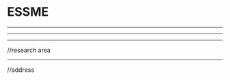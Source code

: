 # ESSME

<template>
  <div class="mt-5 w-[95%] mx-auto justify-center">
    <!-- <SearchVue /> -->
  </div>
  <div class="mt-5 w-[95%] mx-auto justify-center">
    <!-- <MapboxVues :data="mapData" /> -->
  </div>

  <div class="mt-5 ml-11 w-[95%] m-auto flex justify-center">
    <el-row :gutter="20" class="flex">
      <div class="w-[79%] bg-[#D1E0DB] rounded-[15px]">
        <div class="font-bold text-center p-5 text-2xl">Leading Experts</div>
        <el-scrollbar height="480px">
          <el-col :span="12" height="339px" v-for="expert in experts" :key="expert._id">
            <el-card
              :style="{ 'background-color': ' #FFFFFF' }"
              class="m-5 md:hover:scale-105 hover:duration-500 rounded-[15px]"
            >
              <router-link
                v-bind:to="'/expert/' + expert._id"
                custom
                v-slot="{ navigate, href }"
                :style="{ 'text-decoration': 'none' }"
              >
                <a type="primary" :href="href" @click="navigate" text-decoration="none">
                  <div class="flex no-underline">
                    <div class="basis-3/4 text-black">
                      <div>{{ expert.name }}</div>
                      <div class="my-5">{{ expert.degree }}</div>
                      <div>
                        <p>{{ expert.company }}</p>
                      </div>
                    </div>
                    <div class="basis-1/4">
                      <img
                        src="https://img.xcitefun.net/users/2008/05/2997,xcitefun-little-cute-chicken-wallpapers-3.jpg"
                        alt=""
                      />
                    </div>
                  </div>
                </a>
              </router-link>
            </el-card>
          </el-col>
        </el-scrollbar>
      </div>

      <div class="bg-[#D1E0DB] rounded-[15px] mx-2 w-[19%]">
        <div class="font-bold text-center p-5 text-2xl">City/Province</div>
        <el-scrollbar height="490px">
          <!-- <div v-for="(address, index) in types" :key="index">
            <el-card
              :style="{ 'background-color': ' #FFFFFF' }"
              class="m-5 md:hover:scale-105 hover:duration-500 rounded-[15px] text-center"
            >
              <button v-on:click="callFunction" data-id="{{address}}">
                {{ address }}
              </button>
            </el-card>
          </div> -->

          <div v-for="expert in experts" :key="expert._id">
            <button
              v-on:click="webcamSendRequestButton($event), check()"
              :value="expert.research_area"
              type="button"
              class="webcam-send-request-button"
            >
              {{ expert.research_area }}
            </button>
          </div>
        </el-scrollbar>
      </div>
    </el-row>

  </div>
  <div class="mt-5 w-[95%] mx-auto justify-center">
    <HomeFieldsVue />
  </div>
  <div class="mt-5 w-[95%] mx-auto justify-center">
    <HomeNewsVue />
  </div>
  <div class="mt-5 w-[95%] mx-auto justify-center">
    <HomeEventsVue />
  </div>
</template>

<script lang="ts" setup>
// import { computed, onMounted, onUpdated, ref } from 'vue'
// import { getExperts, getExpertById, searchExperts } from '~/api/Experts'
// import { Experts } from '~/models/Experts'
// import { useStore } from '~/store/index'
// import SearchVue from './Search.vue'
// import MapboxVue from './Mapbox.vue'
// import HomeFieldsVue from './HomeFields.vue'
// import HomeNewsVue from './HomeNews.vue'
// import HomeEventsVue from './HomeEvents.vue'
// const expertArr = ref<Experts[]>([])
// onMounted(async () => {
//   expertArr.value = await getExperts(8)
//   console.log(expertArr.value)
// })

import { searchExperts, getExperts, getExpertstop } from '~/api/Experts'
import { computed, onMounted, ref } from 'vue'
import { useRouter } from 'vue-router'

import Search from '~/components/Search.vue'
import { PageEntity } from '~/models/PageEntity'
import { Experts as ExpertModel } from '~/models/Experts'
import EventItem from '~/components/EventItem.vue'
import Mapbox from '~/components/Mapbox.vue'
import { Feature } from '~/models/Geojson'
import FooterVue from '~/components/tkhuyen/Footer.vue'

const router = useRouter()
const pageSize = 10
const mapCenter = ref<number[]>()
const expertsTop = ref<ExpertModel[]>([])
const expertsPage = ref<PageEntity<ExpertModel>>()
const props = defineProps<{
  what?: string
  where?: string
  page?: number
}>()
const expertsTopData = computed(() => (expertsTop.value ? expertsTop.value : []))
const expertsData = computed(() => (expertsPage.value ? expertsPage.value.content : []))

let experts = computed(() => {
  if (buttonValue === '') {
    return expertsData.value
  } else {
    return expertsTopData.value
  }
})
//  var experts = computed(() => {
//     return expertsData.value.filter(event => {
//       return event.research_area.includes(buttonValue)
//     })
//   })
var buttonValue = ''

const webcamSendRequestButton = (e: any) => {
  buttonValue = e.target.value

  // console.log(buttonValue)
}

const check = () => {
  console.log(typeof buttonValue)
}

// const expertFilter = computed(() => (expert.value ? expert : experts))
const handlePageChange = (page: number) => {
  router.push({
    name: 'allexperts',
    query: {
      what: props.what,
      where: props.where,

      page
    }
  })
}
const types = computed(() => {
  const result = new Set<string>()
  for (const event of expertsTop.value) {
    for (const address of event.research_area) {
      result.add(address)
    }
  }
  return result
})
const typesSelect = ref<string[]>([])

// const mapData = computed((): Feature[] =>
//   experts.value.map(
//     expert =>
//       ({
//         type: 'Feature',
//         geometry: expert.location.features[0].geometry,
//         properties: {
//           label: expert.name,
//           html: `<span>${expert.name}</span>`
//         }
//       } as Feature)
//   )
// )
onMounted(async () => {
  // expertsPage.value = await searchExperts(props.what, props.where, props.page, pageSize)
  expertsPage.value = await searchExperts(props.what, props.where, props.page, pageSize)
  expertsTop.value = await getExpertstop(8)

  console.log('gia tri :' + buttonValue)
})
const handleSearch = (what: string, where: string) => {
  router.push({
    name: 'allexperts',
    query: {
      what,
      where,

      page: 1
    }
  })
}
</script>

<style></style>

---

---

---

//research area
<template>

  <div class="mt-5 w-[95%] mx-auto justify-center">
    <!-- <SearchVue /> -->
  </div>
  <div class="mt-5 w-[95%] mx-auto justify-center">
    <!-- <MapboxVues :data="mapData" /> -->
  </div>

  <div class="mt-5 ml-11 w-[95%] m-auto flex justify-center">
    <el-row :gutter="20" class="flex">
      <div class="w-[79%] bg-[#D1E0DB] rounded-[15px]">
        <div class="font-bold text-center p-5 text-2xl">Leading Experts</div>
        <el-scrollbar height="580px">
          <el-col :span="12" height="239px" v-for="expert in experts" :key="expert._id">
            <el-card
              :style="{ 'background-color': ' #FFFFFF' }"
              class="m-5 md:hover:scale-105 hover:duration-500 rounded-[15px]"
            >
              <router-link
                v-bind:to="'/expert/' + expert._id"
                custom
                v-slot="{ navigate, href }"
                :style="{ 'text-decoration': 'none' }"
              >
                <a type="primary" :href="href" @click="navigate" text-decoration="none">
                  <div class="flex no-underline">
                    <div class="basis-3/4 text-black">
                      <div>{{ expert.name }}</div>
                      <div class="my-5">{{ expert.degree }}</div>
                      <div>
                        <p>{{ expert.company }}</p>
                      </div>
                    </div>
                    <div class="basis-1/4">
                      <img
                        src="https://img.xcitefun.net/users/2008/05/2997,xcitefun-little-cute-chicken-wallpapers-3.jpg"
                        alt=""
                      />
                    </div>
                  </div>
                </a>
              </router-link>
            </el-card>
          </el-col>
        </el-scrollbar>
      </div>

      <div class="bg-[#D1E0DB] rounded-[15px] mx-2 w-[19%]">
        <div class="font-bold text-center p-5 text-2xl">City/Province</div>
        <el-scrollbar height="490px">
          <!-- <div v-for="(address, index) in types" :key="index">
            <el-card
              :style="{ 'background-color': ' #FFFFFF' }"
              class="m-5 md:hover:scale-105 hover:duration-500 rounded-[15px] text-center"
            >
              <button v-on:click="callFunction" data-id="{{address}}">
                {{ address }}
              </button>
            </el-card>
          </div> -->
          <div class="flex justify-center">
            <div style="white-space: pre-wrap">
              <el-checkbox-group v-model="typesSelect" size="large" class="w-[100px]" style="white-space: pre-wrap">
                <div v-for="expert in types" :key="expert" class="w-[100px]">
                  <el-checkbox-button :label="expert" class="w-60 m-2"> </el-checkbox-button>
                </div>
              </el-checkbox-group>
            </div>
          </div>
          <!-- <el-checkbox-group v-model="typesSelect">
            <div v-for="(type, index) in types" :key="index">
              <el-checkbox :label="type" style="white-space: pre-wrap" />
            </div>
          </el-checkbox-group> -->
        </el-scrollbar>
      </div>
    </el-row>

  </div>
  <div class="mt-5 w-[95%] mx-auto justify-center">
    <HomeFieldsVue />
  </div>
  <div class="mt-5 w-[95%] mx-auto justify-center">
    <HomeNewsVue />
  </div>
  <div class="mt-5 w-[95%] mx-auto justify-center">
    <HomeEventsVue />
  </div>
</template>

<script lang="ts" setup>
// import { computed, onMounted, onUpdated, ref } from 'vue'
// import { getExperts, getExpertById, searchExperts } from '~/api/Experts'
// import { Experts } from '~/models/Experts'
// import { useStore } from '~/store/index'
// import SearchVue from './Search.vue'
// import MapboxVue from './Mapbox.vue'
// import HomeFieldsVue from './HomeFields.vue'
// import HomeNewsVue from './HomeNews.vue'
// import HomeEventsVue from './HomeEvents.vue'
// const expertArr = ref<Experts[]>([])
// onMounted(async () => {
//   expertArr.value = await getExperts(8)
//   console.log(expertArr.value)
// })

import { searchExperts, getExperts, getExpertstop } from '~/api/Experts'
import { computed, onMounted, ref } from 'vue'
import { useRouter } from 'vue-router'

import Search from '~/components/Search.vue'
import { PageEntity } from '~/models/PageEntity'
import { Experts as ExpertModel } from '~/models/Experts'
import EventItem from '~/components/EventItem.vue'
import Mapbox from '~/components/Mapbox.vue'
import { Feature } from '~/models/Geojson'
import FooterVue from '~/components/tkhuyen/Footer.vue'

const router = useRouter()
const pageSize = 10
const mapCenter = ref<number[]>()
const expertsTop = ref<ExpertModel[]>([])
const expertsPage = ref<PageEntity<ExpertModel>>()
const props = defineProps<{
  what?: string
  where?: string
  page?: number
}>()
const callFunction = (e: any) => {
  let id = e.target.value
  console.log(id)
}
const handlePageChange = (page: number) => {
  router.push({
    name: 'allexperts',
    query: {
      what: props.what,
      where: props.where,

      page
    }
  })
}
const types = computed(() => {
  const result = new Set<string>()
  for (const event of expertsData.value) {
    result.add(event.research_area)
  }
  return result
})
const expertsTopData = computed(() => (expertsTop.value ? expertsTop.value : []))
const expertsData = computed(() => (expertsPage.value ? expertsPage.value.content : []))
const typesSelect = ref<string[]>([])
const experts = computed(() => {
  if (typesSelect.value.length === 0) return expertsTopData.value
  else {
    return expertsData.value.filter(event => {
      return typesSelect.value.every(type => event.research_area.includes(type))
    })
  }
})
// const mapData = computed((): Feature[] =>
//   experts.value.map(
//     expert =>
//       ({
//         type: 'Feature',
//         geometry: expert.location.features[0].geometry,
//         properties: {
//           label: expert.name,
//           html: `<span>${expert.name}</span>`
//         }
//       } as Feature)
//   )
// )
onMounted(async () => {
  // expertsPage.value = await searchExperts(props.what, props.where, props.page, pageSize)
  expertsPage.value = await searchExperts(props.what, props.where, props.page, pageSize)
  expertsTop.value = await getExpertstop(8)
  // console.log(expertsTop.value)
})
const handleSearch = (what: string, where: string) => {
  router.push({
    name: 'allexperts',
    query: {
      what,
      where,

      page: 1
    }
  })
}
</script>

<style scoped>
.demo-button-style {
  margin-top: 24px;
}
</style>

---

//address
<template>

  <div class="mt-5 w-[95%] mx-auto justify-center">
    <!-- <SearchVue /> -->
  </div>
  <div class="mt-5 w-[95%] mx-auto justify-center">
    <!-- <MapboxVues :data="mapData" /> -->
  </div>

  <div class="mt-5 ml-11 w-[95%] m-auto flex justify-center">
    <el-row :gutter="20" class="flex">
      <div class="w-[79%] bg-[#D1E0DB] rounded-[15px]">
        <div class="font-bold text-center p-5 text-2xl">Leading Experts</div>
        <el-scrollbar height="580px">
          <el-col :span="12" height="239px" v-for="expert in experts" :key="expert._id">
            <el-card
              :style="{ 'background-color': ' #FFFFFF' }"
              class="m-5 md:hover:scale-105 hover:duration-500 rounded-[15px]"
            >
              <router-link
                v-bind:to="'/expert/' + expert._id"
                custom
                v-slot="{ navigate, href }"
                :style="{ 'text-decoration': 'none' }"
              >
                <a type="primary" :href="href" @click="navigate" text-decoration="none">
                  <div class="flex no-underline">
                    <div class="basis-3/4 text-black">
                      <div>{{ expert.name }}</div>
                      <div class="my-5">{{ expert.degree }}</div>
                      <div>
                        <p>{{ expert.company }}</p>
                      </div>
                    </div>
                    <div class="basis-1/4">
                      <img
                        src="https://img.xcitefun.net/users/2008/05/2997,xcitefun-little-cute-chicken-wallpapers-3.jpg"
                        alt=""
                      />
                    </div>
                  </div>
                </a>
              </router-link>
            </el-card>
          </el-col>
        </el-scrollbar>
      </div>

      <div class="bg-[#D1E0DB] rounded-[15px] mx-2 w-[19%]">
        <div class="font-bold text-center p-5 text-2xl">City/Province</div>
        <el-scrollbar height="490px">
          <!-- <div v-for="(address, index) in types" :key="index">
            <el-card
              :style="{ 'background-color': ' #FFFFFF' }"
              class="m-5 md:hover:scale-105 hover:duration-500 rounded-[15px] text-center"
            >
              <button v-on:click="callFunction" data-id="{{address}}">
                {{ address }}
              </button>
            </el-card>
          </div> -->
          <div class="flex justify-center">
            <div>
              <el-checkbox-group v-model="typesSelect" size="large">
                <el-checkbox-button v-for="(type, index) in types" :key="index" :label="type" class=""> </el-checkbox-button>
              </el-checkbox-group>
            </div>
          </div>
          <!-- <el-checkbox-group v-model="typesSelect">
            <div v-for="(type, index) in types" :key="index">
              <el-checkbox :label="type" style="white-space: pre-wrap" />
            </div>
          </el-checkbox-group> -->
        </el-scrollbar>
      </div>
    </el-row>

  </div>
  <div class="mt-5 w-[95%] mx-auto justify-center">
    <HomeFieldsVue />
  </div>
  <div class="mt-5 w-[95%] mx-auto justify-center">
    <HomeNewsVue />
  </div>
  <div class="mt-5 w-[95%] mx-auto justify-center">
    <HomeEventsVue />
  </div>
</template>

<script lang="ts" setup>
// import { computed, onMounted, onUpdated, ref } from 'vue'
// import { getExperts, getExpertById, searchExperts } from '~/api/Experts'
// import { Experts } from '~/models/Experts'
// import { useStore } from '~/store/index'
// import SearchVue from './Search.vue'
// import MapboxVue from './Mapbox.vue'
// import HomeFieldsVue from './HomeFields.vue'
// import HomeNewsVue from './HomeNews.vue'
// import HomeEventsVue from './HomeEvents.vue'
// const expertArr = ref<Experts[]>([])
// onMounted(async () => {
//   expertArr.value = await getExperts(8)
//   console.log(expertArr.value)
// })

import { searchExperts, getExperts, getExpertstop } from '~/api/Experts'
import { computed, onMounted, ref } from 'vue'
import { useRouter } from 'vue-router'

import Search from '~/components/Search.vue'
import { PageEntity } from '~/models/PageEntity'
import { Experts as ExpertModel } from '~/models/Experts'
import EventItem from '~/components/EventItem.vue'
import Mapbox from '~/components/Mapbox.vue'
import { Feature } from '~/models/Geojson'
import FooterVue from '~/components/tkhuyen/Footer.vue'

const router = useRouter()
const pageSize = 10
const mapCenter = ref<number[]>()
const expertsTop = ref<ExpertModel[]>([])
const expertsPage = ref<PageEntity<ExpertModel>>()
const props = defineProps<{
  what?: string
  where?: string
  page?: number
}>()
const callFunction = (e: any) => {
  let id = e.target.value
  console.log(id)
}
const handlePageChange = (page: number) => {
  router.push({
    name: 'allexperts',
    query: {
      what: props.what,
      where: props.where,

      page
    }
  })
}
const types = computed(() => {
  const result = new Set<string>()
  for (const event of expertsTop.value) {
    for (const address of event.address) {
      result.add(address)
    }
  }
  return result
})
const expertsTopData = computed(() => (expertsTop.value ? expertsTop.value : []))
const expertsData = computed(() => (expertsPage.value ? expertsPage.value.content : []))
const typesSelect = ref<string[]>([])
const experts = computed(() => {
  if (typesSelect.value.length === 0) return expertsTopData.value
  else {
    return expertsData.value.filter(event => {
      return typesSelect.value.every(type => event.address.includes(type))
    })
  }
})
// const mapData = computed((): Feature[] =>
//   experts.value.map(
//     expert =>
//       ({
//         type: 'Feature',
//         geometry: expert.location.features[0].geometry,
//         properties: {
//           label: expert.name,
//           html: `<span>${expert.name}</span>`
//         }
//       } as Feature)
//   )
// )
onMounted(async () => {
  // expertsPage.value = await searchExperts(props.what, props.where, props.page, pageSize)
  expertsPage.value = await searchExperts(props.what, props.where, props.page, pageSize)
  expertsTop.value = await getExpertstop(8)
  // console.log(expertsTop.value)
})
const handleSearch = (what: string, where: string) => {
  router.push({
    name: 'allexperts',
    query: {
      what,
      where,

      page: 1
    }
  })
}
</script>

<style scoped>
.demo-button-style {
  margin-top: 24px;
}
</style>

